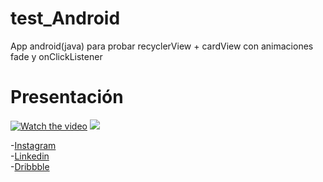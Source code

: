 # test_Android

App android(java) para probar recyclerView + cardView con animaciones fade y onClickListener



# Presentación

[![Watch the video](https://i9.ytimg.com/vi/2jIFUtBtQIo/mq1.jpg?sqp=CJiSrYMG&rs=AOn4CLBgbeEFGea0mtaWc4jt8IwxRBOIdw)](https://youtu.be/2jIFUtBtQIo)
![](http://i.imgur.com/OUkLi.gif)


-[Instagram](https://www.instagram.com/a.biofrost/) <br/>
-[Linkedin](https://www.linkedin.com/in/alexanderkbiofrost/) <br/>
-[Dribbble](https://dribbble.com/Biofrost)<br/>
